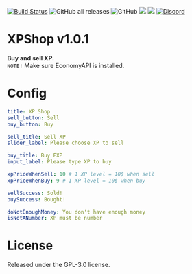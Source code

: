[![Build Status](https://www.travis-ci.com/TobyDev265/XPShop.svg?branch=main)](https://www.travis-ci.com/TobyDev265/XPShop)
![GitHub all releases](https://img.shields.io/github/downloads/TobyDev265/XPShop/total)
![GitHub](https://img.shields.io/github/license/TobyDev265/XPShop)
[![](https://poggit.pmmp.io/shield.state/XPShop)](https://poggit.pmmp.io/p/XPShop)
[![](https://poggit.pmmp.io/shield.dl.total/XPShop)](https://poggit.pmmp.io/p/XPShop)
[![Discord](https://img.shields.io/discord/821713643170430978.svg?label=&logo=discord&logoColor=ffffff&color=7389D8&labelColor=6A7EC2)](https://discord.gg/dXZNYu2yxx)
# XPShop v1.0.1
**Buy and sell XP.**  
``NOTE!`` Make sure EconomyAPI is installed.
# Config
```yaml
title: XP Shop
sell_button: Sell
buy_button: Buy

sell_title: Sell XP
slider_label: Please choose XP to sell

buy_title: Buy EXP
input_label: Please type XP to buy

xpPriceWhenSell: 10 # 1 XP level = 10$ when sell
xpPriceWhenBuy: 9 # 1 XP level = 10$ when buy

sellSuccess: Sold!
buySuccess: Bought!

doNotEnoughMoney: You don't have enough money
isNotANumber: XP must be number
```
# License
Released under the GPL-3.0 license.
